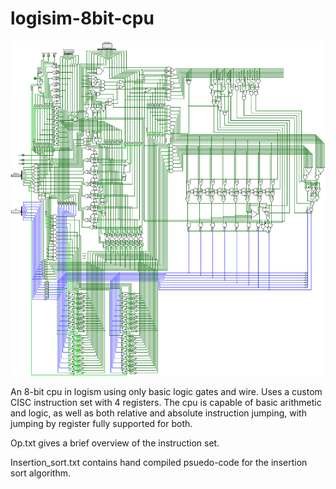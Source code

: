 # logisim-8bit-cpu
![Image](preview.png)

An 8-bit cpu in logism using only basic logic gates and wire. Uses a custom CISC instruction set with 4 registers. The cpu is capable of basic arithmetic and logic, as well as both relative and absolute instruction jumping, with jumping by register fully supported for both.

Op.txt gives a brief overview of the instruction set.

Insertion_sort.txt contains hand compiled psuedo-code for the insertion sort algorithm.

